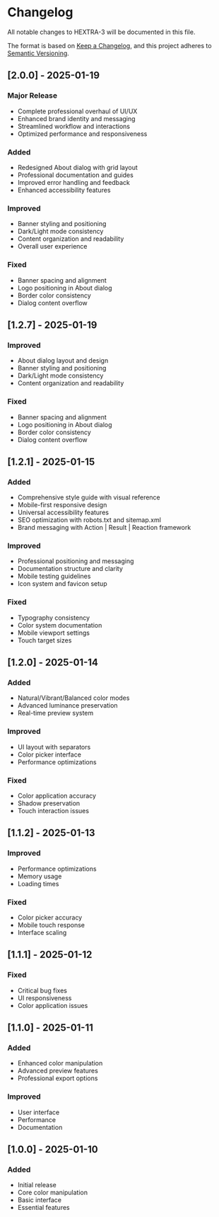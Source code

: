 # Changelog
All notable changes to HEXTRA-3 will be documented in this file.

The format is based on [Keep a Changelog](https://keepachangelog.com/en/1.0.0/),
and this project adheres to [Semantic Versioning](https://semver.org/spec/v2.0.0.html).

## [2.0.0] - 2025-01-19
### Major Release
- Complete professional overhaul of UI/UX
- Enhanced brand identity and messaging
- Streamlined workflow and interactions
- Optimized performance and responsiveness

### Added
- Redesigned About dialog with grid layout
- Professional documentation and guides
- Improved error handling and feedback
- Enhanced accessibility features

### Improved
- Banner styling and positioning
- Dark/Light mode consistency
- Content organization and readability
- Overall user experience

### Fixed
- Banner spacing and alignment
- Logo positioning in About dialog
- Border color consistency
- Dialog content overflow

## [1.2.7] - 2025-01-19
### Improved
- About dialog layout and design
- Banner styling and positioning
- Dark/Light mode consistency
- Content organization and readability

### Fixed
- Banner spacing and alignment
- Logo positioning in About dialog
- Border color consistency
- Dialog content overflow

## [1.2.1] - 2025-01-15
### Added
- Comprehensive style guide with visual reference
- Mobile-first responsive design
- Universal accessibility features
- SEO optimization with robots.txt and sitemap.xml
- Brand messaging with Action | Result | Reaction framework

### Improved
- Professional positioning and messaging
- Documentation structure and clarity
- Mobile testing guidelines
- Icon system and favicon setup

### Fixed
- Typography consistency
- Color system documentation
- Mobile viewport settings
- Touch target sizes

## [1.2.0] - 2025-01-14
### Added
- Natural/Vibrant/Balanced color modes
- Advanced luminance preservation
- Real-time preview system

### Improved
- UI layout with separators
- Color picker interface
- Performance optimizations

### Fixed
- Color application accuracy
- Shadow preservation
- Touch interaction issues

## [1.1.2] - 2025-01-13
### Improved
- Performance optimizations
- Memory usage
- Loading times

### Fixed
- Color picker accuracy
- Mobile touch response
- Interface scaling

## [1.1.1] - 2025-01-12
### Fixed
- Critical bug fixes
- UI responsiveness
- Color application issues

## [1.1.0] - 2025-01-11
### Added
- Enhanced color manipulation
- Advanced preview features
- Professional export options

### Improved
- User interface
- Performance
- Documentation

## [1.0.0] - 2025-01-10
### Added
- Initial release
- Core color manipulation
- Basic interface
- Essential features
